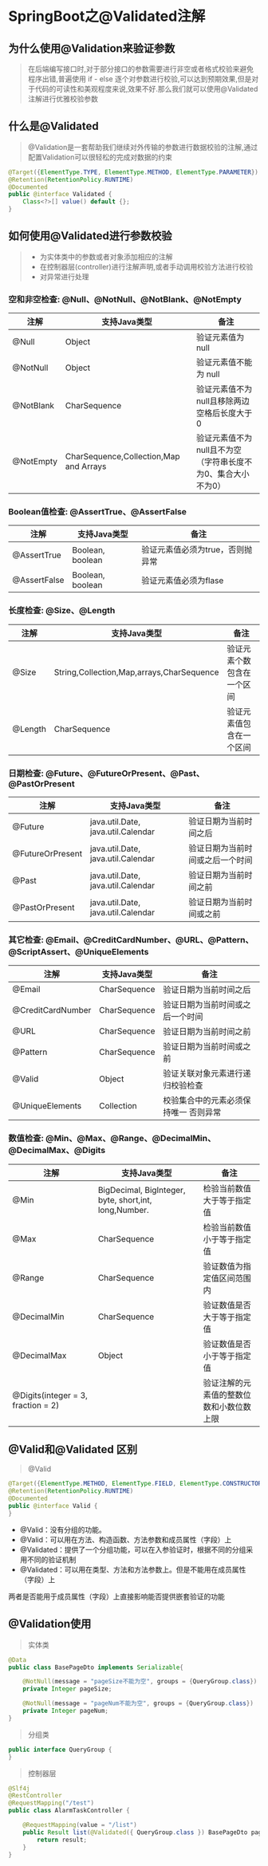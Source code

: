 # SpringBoot之@Validated注解

## 为什么使用@Validation来验证参数

> 在后端编写接口时,对于部分接口的参数需要进行非空或者格式校验来避免程序出错,普遍使用 if - else 逐个对参数进行校验,可以达到预期效果,但是对于代码的可读性和美观程度来说,效果不好.那么我们就可以使用@Validated注解进行优雅校验参数 

## 什么是@Validated

> @Validation是一套帮助我们继续对外传输的参数进行数据校验的注解,通过配置Validation可以很轻松的完成对数据的约束

```java
@Target({ElementType.TYPE, ElementType.METHOD, ElementType.PARAMETER})
@Retention(RetentionPolicy.RUNTIME)
@Documented
public @interface Validated {
    Class<?>[] value() default {};
}
```

## 如何使用@Validated进行参数校验

> - 为实体类中的参数或者对象添加相应的注解
> - 在控制器层(controller)进行注解声明,或者手动调用校验方法进行校验
> - 对异常进行处理



### 空和非空检查: @Null、@NotNull、@NotBlank、@NotEmpty

| 注解      | 支持Java类型                           | 备注                                                         |
| --------- | -------------------------------------- | ------------------------------------------------------------ |
| @Null     | Object                                 | 验证元素值为null                                             |
| @NotNull  | Object                                 | 验证元素值不能为 null                                        |
| @NotBlank | CharSequence                           | 验证元素值不为null且移除两边空格后长度大于0                  |
| @NotEmpty | CharSequence,Collection,Map and Arrays | 验证元素值不为null且不为空（字符串长度不为0、集合大小不为0） |

### Boolean值检查: @AssertTrue、@AssertFalse

| 注解         | 支持Java类型     | 备注                             |
| ------------ | ---------------- | -------------------------------- |
| @AssertTrue  | Boolean, boolean | 验证元素值必须为true，否则抛异常 |
| @AssertFalse | Boolean, boolean | 验证元素值必须为flase            |

### 长度检查: @Size、@Length

| 注解    | 支持Java类型                              | 备注                       |
| ------- | ----------------------------------------- | -------------------------- |
| @Size   | String,Collection,Map,arrays,CharSequence | 验证元素个数包含在一个区间 |
| @Length | CharSequence                              | 验证元素值包含在一个区间   |

### 日期检查: @Future、@FutureOrPresent、@Past、@PastOrPresent

| 注解             | 支持Java类型                       | 备注                             |
| ---------------- | ---------------------------------- | -------------------------------- |
| @Future          | java.util.Date, java.util.Calendar | 验证日期为当前时间之后           |
| @FutureOrPresent | java.util.Date, java.util.Calendar | 验证日期为当前时间或之后一个时间 |
| @Past            | java.util.Date, java.util.Calendar | 验证日期为当前时间之前           |
| @PastOrPresent   | java.util.Date, java.util.Calendar | 验证日期为当前时间或之前         |

### 其它检查: @Email、@CreditCardNumber、@URL、@Pattern、@ScriptAssert、@UniqueElements

| 注解              | 支持Java类型 | 备注                                  |
| ----------------- | ------------ | ------------------------------------- |
| @Email            | CharSequence | 验证日期为当前时间之后                |
| @CreditCardNumber | CharSequence | 验证日期为当前时间或之后一个时间      |
| @URL              | CharSequence | 验证日期为当前时间之前                |
| @Pattern          | CharSequence | 验证日期为当前时间或之前              |
| @Valid            | Object       | 验证关联对象元素进行递归校验检查      |
| @UniqueElements   | Collection   | 校验集合中的元素必须保持唯一 否则异常 |

### 数值检查: @Min、@Max、@Range、@DecimalMin、@DecimalMax、@Digits

| 注解                               | 支持Java类型                                          | 备注                                     |
| ---------------------------------- | ----------------------------------------------------- | ---------------------------------------- |
| @Min                               | BigDecimal, BigInteger, byte, short,int, long,Number. | 检验当前数值大于等于指定值               |
| @Max                               | CharSequence                                          | 检验当前数值小于等于指定值               |
| @Range                             | CharSequence                                          | 验证数值为指定值区间范围内               |
| @DecimalMin                        | CharSequence                                          | 验证数值是否大于等于指定值               |
| @DecimalMax                        | Object                                                | 验证数值是否小于等于指定值               |
| @Digits(integer = 3, fraction = 2) |                                                       | 验证注解的元素值的整数位数和小数位数上限 |

## @Valid和@Validated 区别

> @Valid

```java
@Target({ElementType.METHOD, ElementType.FIELD, ElementType.CONSTRUCTOR, ElementType.PARAMETER, ElementType.TYPE_USE})
@Retention(RetentionPolicy.RUNTIME)
@Documented
public @interface Valid {
}
```

- @Valid：没有分组的功能。
- @Valid：可以用在方法、构造函数、方法参数和成员属性（字段）上
- @Validated：提供了一个分组功能，可以在入参验证时，根据不同的分组采用不同的验证机制
- @Validated：可以用在类型、方法和方法参数上。但是不能用在成员属性（字段）上

两者是否能用于成员属性（字段）上直接影响能否提供嵌套验证的功能

## @Validation使用

> 实体类

```java
@Data
public class BasePageDto implements Serializable{

    @NotNull(message = "pageSize不能为空", groups = {QueryGroup.class})
    private Integer pageSize;

    @NotNull(message = "pageNum不能为空", groups = {QueryGroup.class})
    private Integer pageNum;
}
```

> 分组类

```java
public interface QueryGroup {
}
```

> 控制器层

```java
@Slf4j
@RestController
@RequestMapping("/test")
public class AlarmTaskController {

    @RequestMapping(value = "/list")
    public Result list(@Validated({ QueryGroup.class }) BasePageDto pageParams) {
        return result;
    }
}
```

